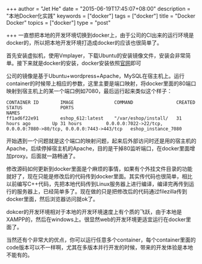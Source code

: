 +++
author = "Jet He"
date = "2015-06-19T17:45:07+08:00"
description = "本地Docker化实践"
keywords = ["docker"]
tags = ["docker"]
title = "Docker Docker"
topics = ["docker"]
type = "post"

+++
一直想把本地的开发环境切换到docker上，由于公司的CI出来的运行环境是docker的，所以把本地开发环境打造成docker的应该也很简单了。

首先安装虚拟机，使用Vmplayer，下载Ubuntu的安装镜像文件，安装会非常简单。接下来就是docker的安装，docker安装依照[官网](https://docs.docker.com/installation/ubuntulinux/)即可

公司的镜像是基于Ubuntu+wordpress+Apache，MySQL在宿主机上。运行container的时候带上相应的参数，这里主要是端口映射，将docker里面的80端口映射到宿主机上的某一个端口例如7080，最后运行起来类似这个样子：
```
CONTAINER ID        IMAGE               COMMAND                CREATED             STATUS              PORTS                                                               NAMES
ff1ad6f22e91        eshop_612:latest    "/var/eshop/install/   31 hours ago        Up 31 hours         0.0.0.0:7022->22/tcp, 0.0.0.0:7080->80/tcp, 0.0.0.0:7443->443/tcp   eshop_instance_7080  
```
开始遇到一个问题就是这个端口的映射问题，起来后外部访问时还是用的宿主机的Apache，后续停掉宿主机的Apache，目的是干掉80监听端口，在docker里面增加proxy。后面就一路畅通了。

修改源码如何更新到docker里面是个麻烦的事情，如果有个外挂文件目录的功能就好了，现在只能是修改后的代码传到docker里面。其实传代码也很简单，相比以前编写C++代码，先把本地代码传到Linux服务器上进行编译，编译完再传到运行的服务器上，已经简单多了。现在做的只是把修改后的代码通过filezilla传到docker里面，然后浏览器访问就ok了。

dokcer的开发环境相对于本地的开发环境速度上有个质的飞跃，由于本地是XAMPP的，然后在windows上。很显然web的开发环境更适宜运行在docker里面了。

当然还有个非常大的优点，你可以运行任意多个container，每个container里面的code版本可以不一样啊，尤其在多版本并行开发的时候，带来的开发体验是本地不能有的。

